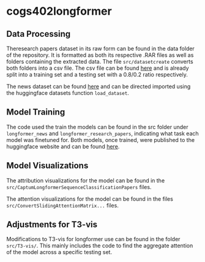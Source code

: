 # cogs402longformer





## Data Processing

Theresearch papers dataset in its raw form can be found in the data folder of the repository. It is formatted as both its respective .RAR files as well as folders containing the extracted data. The file `src/datasetcreate` converts both folders into a csv file. The csv file can be found [here](https://huggingface.co/datasets/danielhou13/cogs402dataset) and is already split into a training set and a testing set with a 0.8/0.2 ratio respectively.

The news dataset can be found [here](https://huggingface.co/datasets/hyperpartisan_news_detection) and can be directed imported using the huggingface datasets function `load_dataset`.

## Model Training

The code used the train the models can be found in the src folder under `longformer_news` and `longformer_research_papers`, indicating what task each model was finetuned for. Both models, once trained, were published to the huggingface website and can be found [here](https://huggingface.co/danielhou13).


## Model Visualizations

The attribution visualizations for the model can be found in the `src/CaptumLongformerSequenceClassificationPapers` files.

The attention visualizations for the model can be found in the files `src/ConvertSlidingAttentionMatrix...` files.

## Adjustments for T3-vis

Modifications to T3-vis for longformer use can be found in the folder `src/T3-vis/`. This mainly includes the code to find the aggregate attention of the model across a specific testing set. 
